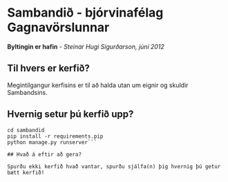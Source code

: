 # Sambandið - bjórvinafélag Gagnavörslunnar

**Byltingin er hafin** - *Steinar Hugi Sigurðarson, júní 2012*

## Til hvers er kerfið?

Megintilgangur kerfisins er til að halda utan um eignir og skuldir Sambandsins.

## Hvernig setur þú kerfið upp?

```git clone https://github.com/steinar/sambandid.git
cd sambandid
pip install -r requirements.pip
python manage.py runserver```

## Hvað á eftir að gera?

Spurðu ekki kerfið hvað vantar, spurðu sjálfa(n) þig hvernig þú getur bætt kerfið!
